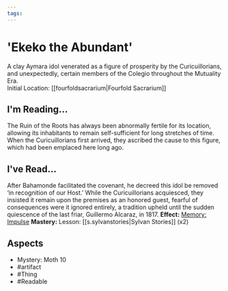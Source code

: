 ```yaml
---
tags:
---
```

# 'Ekeko the Abundant'
A clay Aymara idol venerated as a figure of prosperity by the Curicuillorians, and unexpectedly, certain members of the Colegio throughout the Mutuality Era.<br>Initial Location: [[fourfoldsacrarium|Fourfold Sacrarium]]
## I'm Reading...
The Ruin of the Roots has always been abnormally fertile for its location, allowing its inhabitants to remain self-sufficient for long stretches of time. When the Curicuillorians first arrived, they ascribed the cause to this figure, which had been emplaced here long ago.
## I've Read...
After Bahamonde facilitated the covenant, he decreed this idol be removed ‘in recognition of our Host.’ While the Curicuillorians acquiesced, they insisted it remain upon the premises as an honored guest, fearful of consequences were it ignored entirely, a tradition upheld until the sudden quiescence of the last friar, Guillermo Alcaraz, in 1817.
**Effect:** [Memory: Impulse](https://uadaf.theevilroot.xyz/rowenarium/element/mem.impulse)
**Mastery:** Lesson: [[s.sylvanstories|Sylvan Stories]] (x2)
## Aspects
- Mystery: Moth 10
- #artifact 
- #Thing
- #Readable